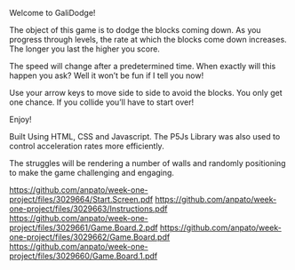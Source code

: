  Welcome to GaliDodge!

The object of this game is to dodge the blocks coming down. As you progress through levels, the rate at which the blocks come down increases. The longer you last the higher you score. 

The speed will change after a predetermined time. When exactly will this happen you ask? Well it won’t be fun if I tell you now! 

Use your arrow keys to move side to side to avoid the blocks. You only get one chance. If you collide you’ll have to start over!

Enjoy! 

Built Using HTML, CSS and Javascript.
The P5Js Library was also used to control acceleration rates more efficiently.

The struggles will be rendering a number of walls and randomly positioning to make the game challenging and engaging.

https://github.com/anpato/week-one-project/files/3029664/Start.Screen.pdf
https://github.com/anpato/week-one-project/files/3029663/Instructions.pdf
https://github.com/anpato/week-one-project/files/3029661/Game.Board.2.pdf
https://github.com/anpato/week-one-project/files/3029662/Game.Board.pdf
https://github.com/anpato/week-one-project/files/3029660/Game.Board.1.pdf

